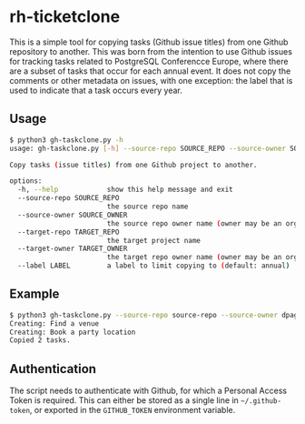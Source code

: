 # rh-ticketclone

This is a simple tool for copying tasks (Github issue titles) from one Github repository to another. This was born from 
the intention to use Github issues for tracking tasks related to PostgreSQL Conferencce Europe, where there are a 
subset of tasks that occur for each annual event. It does not copy the comments or other metadata on issues, with one
exception: the label that is used to indicate that a task occurs every year.

## Usage

```bash
$ python3 gh-taskclone.py -h
usage: gh-taskclone.py [-h] --source-repo SOURCE_REPO --source-owner SOURCE_OWNER --target-repo TARGET_REPO --target-owner TARGET_OWNER [--label LABEL]

Copy tasks (issue titles) from one Github project to another.

options:
  -h, --help            show this help message and exit
  --source-repo SOURCE_REPO
                        the source repo name
  --source-owner SOURCE_OWNER
                        the source repo owner name (owner may be an org or user)
  --target-repo TARGET_REPO
                        the target project name
  --target-owner TARGET_OWNER
                        the target repo owner name (owner may be an org or user)
  --label LABEL         a label to limit copying to (default: annual)

```

## Example

```bash
$ python3 gh-taskclone.py --source-repo source-repo --source-owner dpage --target-repo target-repo --target-owner dpage 
Creating: Find a venue
Creating: Book a party location
Copied 2 tasks.
```

## Authentication

The script needs to authenticate with Github, for which a Personal Access Token is required. This can either be stored
as a single line in ```~/.github-token```, or exported in the ```GITHUB_TOKEN``` environment variable.
